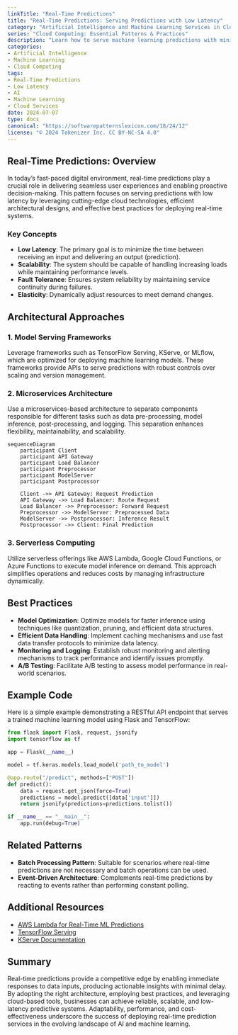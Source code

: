 ```yaml
---
linkTitle: "Real-Time Predictions"
title: "Real-Time Predictions: Serving Predictions with Low Latency"
category: "Artificial Intelligence and Machine Learning Services in Cloud"
series: "Cloud Computing: Essential Patterns & Practices"
description: "Learn how to serve machine learning predictions with minimal latency using cloud-based solutions. Understand the architectural approaches, design patterns, and best practices for deploying real-time prediction systems."
categories:
- Artificial Intelligence
- Machine Learning
- Cloud Computing
tags:
- Real-Time Predictions
- Low Latency
- AI
- Machine Learning
- Cloud Services
date: 2024-07-07
type: docs
canonical: "https://softwarepatternslexicon.com/18/24/12"
license: "© 2024 Tokenizer Inc. CC BY-NC-SA 4.0"
---
```


## Real-Time Predictions: Overview

In today’s fast-paced digital environment, real-time predictions play a crucial role in delivering seamless user experiences and enabling proactive decision-making. This pattern focuses on serving predictions with low latency by leveraging cutting-edge cloud technologies, efficient architectural designs, and effective best practices for deploying real-time systems.

### Key Concepts

- **Low Latency**: The primary goal is to minimize the time between receiving an input and delivering an output (prediction).
- **Scalability**: The system should be capable of handling increasing loads while maintaining performance levels.
- **Fault Tolerance**: Ensures system reliability by maintaining service continuity during failures.
- **Elasticity**: Dynamically adjust resources to meet demand changes.

## Architectural Approaches

### 1. **Model Serving Frameworks**

Leverage frameworks such as TensorFlow Serving, KServe, or MLflow, which are optimized for deploying machine learning models. These frameworks provide APIs to serve predictions with robust controls over scaling and version management.

### 2. **Microservices Architecture**

Use a microservices-based architecture to separate components responsible for different tasks such as data pre-processing, model inference, post-processing, and logging. This separation enhances flexibility, maintainability, and scalability.

```mermaid
sequenceDiagram
    participant Client
    participant API Gateway
    participant Load Balancer
    participant Preprocessor
    participant ModelServer
    participant Postprocessor

    Client ->> API Gateway: Request Prediction
    API Gateway ->> Load Balancer: Route Request
    Load Balancer ->> Preprocessor: Forward Request
    Preprocessor ->> ModelServer: Preprocessed Data
    ModelServer ->> Postprocessor: Inference Result
    Postprocessor ->> Client: Final Prediction
```

### 3. **Serverless Computing**

Utilize serverless offerings like AWS Lambda, Google Cloud Functions, or Azure Functions to execute model inference on demand. This approach simplifies operations and reduces costs by managing infrastructure dynamically.

## Best Practices

- **Model Optimization**: Optimize models for faster inference using techniques like quantization, pruning, and efficient data structures.
- **Efficient Data Handling**: Implement caching mechanisms and use fast data transfer protocols to minimize data latency.
- **Monitoring and Logging**: Establish robust monitoring and alerting mechanisms to track performance and identify issues promptly.
- **A/B Testing**: Facilitate A/B testing to assess model performance in real-world scenarios.

## Example Code

Here is a simple example demonstrating a RESTful API endpoint that serves a trained machine learning model using Flask and TensorFlow:

```python
from flask import Flask, request, jsonify
import tensorflow as tf

app = Flask(__name__)

model = tf.keras.models.load_model('path_to_model')

@app.route("/predict", methods=["POST"])
def predict():
    data = request.get_json(force=True)
    predictions = model.predict([data['input']])
    return jsonify(predictions=predictions.tolist())

if __name__ == "__main__":
    app.run(debug=True)
```

## Related Patterns

- **Batch Processing Pattern**: Suitable for scenarios where real-time predictions are not necessary and batch operations can be used.
- **Event-Driven Architecture**: Complements real-time predictions by reacting to events rather than performing constant polling.

## Additional Resources

- [AWS Lambda for Real-Time ML Predictions](https://aws.amazon.com/lambda/)
- [TensorFlow Serving](https://www.tensorflow.org/tfx/guide/serving)
- [KServe Documentation](https://kserve.github.io/website/)

## Summary

Real-time predictions provide a competitive edge by enabling immediate responses to data inputs, producing actionable insights with minimal delay. By adopting the right architecture, employing best practices, and leveraging cloud-based tools, businesses can achieve reliable, scalable, and low-latency predictive systems. Adaptability, performance, and cost-effectiveness underscore the success of deploying real-time prediction services in the evolving landscape of AI and machine learning.
